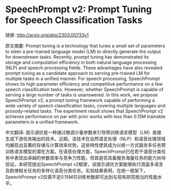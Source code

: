 # SpeechPrompt v2: Prompt Tuning for Speech Classification Tasks

链接: http://arxiv.org/abs/2303.00733v1

原文摘要:
Prompt tuning is a technology that tunes a small set of parameters to steer a
pre-trained language model (LM) to directly generate the output for downstream
tasks. Recently, prompt tuning has demonstrated its storage and computation
efficiency in both natural language processing (NLP) and speech processing
fields. These advantages have also revealed prompt tuning as a candidate
approach to serving pre-trained LM for multiple tasks in a unified manner. For
speech processing, SpeechPrompt shows its high parameter efficiency and
competitive performance on a few speech classification tasks. However, whether
SpeechPrompt is capable of serving a large number of tasks is unanswered. In
this work, we propose SpeechPrompt v2, a prompt tuning framework capable of
performing a wide variety of speech classification tasks, covering multiple
languages and prosody-related tasks. The experiment result shows that
SpeechPrompt v2 achieves performance on par with prior works with less than
0.15M trainable parameters in a unified framework.

中文翻译:
提示调优是一种通过微调少量参数来引导预训练语言模型（LM）直接生成下游任务输出的技术。近期，该技术在自然语言处理（NLP）和语音处理领域均展现出显著的存储与计算效率优势。这些特性使其成为以统一方式服务多任务预训练语言模型的潜在方案。在语音处理方面，SpeechPrompt已在若干语音分类任务中表现出卓越的参数效率与竞争力性能，但其是否具备服务海量任务的能力尚待验证。本研究提出SpeechPrompt v2框架，该提示调优方案能够执行涵盖多语言及韵律相关任务的多样化语音分类任务。实验结果表明，在统一框架下，SpeechPrompt v2仅需不足0.15M可训练参数即可达到与现有研究相当的性能水平。

